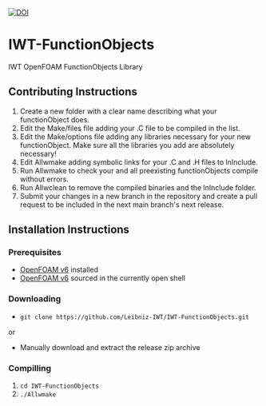 [![DOI](https://zenodo.org/badge/590906854.svg)](https://zenodo.org/badge/latestdoi/590906854)

# IWT-FunctionObjects
IWT OpenFOAM FunctionObjects Library

## Contributing Instructions
1. Create a new folder with a clear name describing what your functionObject does.
2. Edit the Make/files file adding your .C file to be compiled in the list.
3. Edit the Make/options file adding any libraries necessary for your new functionObject. Make sure all the libraries you add are absolutely necessary!
4. Edit Allwmake adding symbolic links for your .C and .H files to lnInclude.
5. Run Allwmake to check your and all preexisting functionObjects compile without errors.
6. Run Allwclean to remove the compiled binaries and the lnInclude folder.
7. Submit your changes in a new branch in the repository and create a pull request to be included in the next main branch's next release.

## Installation Instructions
### Prerequisites
- [OpenFOAM v6](https://openfoam.org/download/source/ "OpenFOAM v6") installed
- [OpenFOAM v6](https://openfoam.org/download/source/ "OpenFOAM v6") sourced in the currently open shell

### Downloading
- `git clone https://github.com/Leibniz-IWT/IWT-FunctionObjects.git`

or
- Manually download and extract the release zip archive

### Compilling
1. `cd IWT-FunctionObjects`
2. `./Allwmake`
